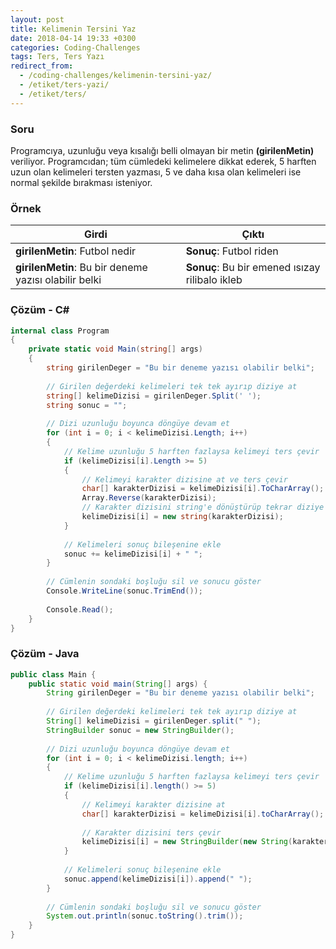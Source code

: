 ```yaml
---
layout: post
title: Kelimenin Tersini Yaz
date: 2018-04-14 19:33 +0300
categories: Coding-Challenges
tags: Ters, Ters Yazı
redirect_from:
  - /coding-challenges/kelimenin-tersini-yaz/
  - /etiket/ters-yazi/
  - /etiket/ters/
---
```

### Soru
Programcıya, uzunluğu veya kısalığı belli olmayan bir metin **(girilenMetin)** veriliyor. Programcıdan; tüm cümledeki kelimelere dikkat ederek, 5 harften uzun olan kelimeleri tersten yazması, 5 ve daha kısa olan kelimeleri ise normal şekilde bırakması isteniyor.

### Örnek

| Girdi                                                 | Çıktı                                          |
|-------------------------------------------------------|------------------------------------------------|
| **girilenMetin**: Futbol nedir                        | **Sonuç**: Futbol riden                        |
| **girilenMetin**: Bu bir deneme yazısı olabilir belki | **Sonuç**: Bu bir emened ısızay rilibalo ikleb |

### Çözüm - C#
```csharp
internal class Program
{
    private static void Main(string[] args)
    {
        string girilenDeger = "Bu bir deneme yazısı olabilir belki";
 
        // Girilen değerdeki kelimeleri tek tek ayırıp diziye at
        string[] kelimeDizisi = girilenDeger.Split(' ');
        string sonuc = "";
 
        // Dizi uzunluğu boyunca döngüye devam et
        for (int i = 0; i < kelimeDizisi.Length; i++)
        {
            // Kelime uzunluğu 5 harften fazlaysa kelimeyi ters çevir
            if (kelimeDizisi[i].Length >= 5)
            {
                // Kelimeyi karakter dizisine at ve ters çevir
                char[] karakterDizisi = kelimeDizisi[i].ToCharArray();               
                Array.Reverse(karakterDizisi);
                // Karakter dizisini string'e dönüştürüp tekrar diziye yaz
                kelimeDizisi[i] = new string(karakterDizisi);
            }
            
            // Kelimeleri sonuç bileşenine ekle
            sonuc += kelimeDizisi[i] + " ";
        }
 
        // Cümlenin sondaki boşluğu sil ve sonucu göster
        Console.WriteLine(sonuc.TrimEnd());
 
        Console.Read();
    }
}
```

### Çözüm - Java
```java
public class Main {
    public static void main(String[] args) {
        String girilenDeger = "Bu bir deneme yazısı olabilir belki";
 
        // Girilen değerdeki kelimeleri tek tek ayırıp diziye at
        String[] kelimeDizisi = girilenDeger.split(" ");
        StringBuilder sonuc = new StringBuilder();
 
        // Dizi uzunluğu boyunca döngüye devam et
        for (int i = 0; i < kelimeDizisi.length; i++)
        {
            // Kelime uzunluğu 5 harften fazlaysa kelimeyi ters çevir
            if (kelimeDizisi[i].length() >= 5)
            {
                // Kelimeyi karakter dizisine at
                char[] karakterDizisi = kelimeDizisi[i].toCharArray();
 
                // Karakter dizisini ters çevir
                kelimeDizisi[i] = new StringBuilder(new String(karakterDizisi)).reverse().toString();
            }
 
            // Kelimeleri sonuç bileşenine ekle
            sonuc.append(kelimeDizisi[i]).append(" ");
        }
 
        // Cümlenin sondaki boşluğu sil ve sonucu göster
        System.out.println(sonuc.toString().trim());
    }
}
```